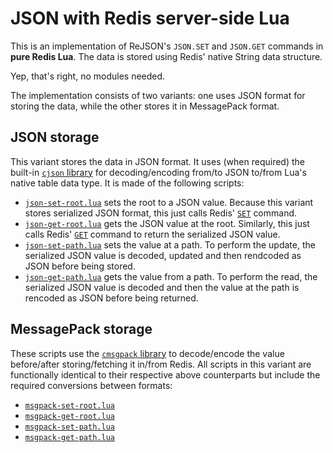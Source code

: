 # JSON with Redis server-side Lua

This is an implementation of ReJSON's `JSON.SET` and `JSON.GET` commands in **pure Redis Lua**. The
data is stored using Redis' native String data structure.

Yep, that's right, no modules needed.

The implementation consists of two variants: one uses JSON format for storing the data, while the
other stores it in MessagePack format.

## JSON storage

This variant stores the data in JSON format. It uses (when required) the built-in
[`cjson` library](/docs/manual/programmability/lua-api/#cjson-library) for decoding/encoding from/to JSON to/from
Lua's native table data type. It is made of the following scripts:

*   [`json-set-root.lua`](json-set-root.lua) sets the root to a JSON value. Because this variant
    stores serialized JSON format, this just calls Redis' [`SET`](https://redis.io/commands/set)
    command.
*   [`json-get-root.lua`](json-set-root.lua) gets the JSON value at the root. Similarly, this just
    calls Redis' [`GET`](https://redis.io/commands/set) command to return the serialized JSON value.
*   [`json-set-path.lua`](json-set-path.lua) sets the value at a path. To perform the update, the
    serialized JSON value is decoded, updated and then rendcoded as JSON before being stored.
*   [`json-get-path.lua`](json-get-path.lua) gets the value from a path. To perform the read, the
    serialized JSON value is decoded and then the value at the path is rencoded as JSON before being
    returned.

## MessagePack storage

These scripts use the [`cmsgpack` library](https://redis.io/commands/eval#cmsgpack) to decode/encode
the value before/after storing/fetching it in/from Redis. All scripts in this variant are
functionally identical to their respective above counterparts but include the required conversions
between formats:

*   [`msgpack-set-root.lua`](msgpack-set-root.lua)
*   [`msgpack-get-root.lua`](msgpack-set-root.lua)
*   [`msgpack-set-path.lua`](msgpack-set-path.lua)
*   [`msgpack-get-path.lua`](msgpack-get-path.lua)
